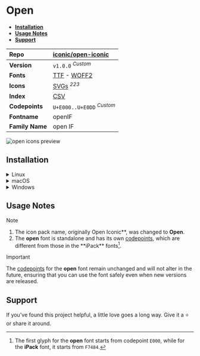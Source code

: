 # Open

- [**Installation**](#installation)
- [**Usage Notes**](#usage-notes)
- [**Support**](#support)

| Repo            | [iconic/open-iconic](https://github.com/iconic/open-iconic)                                                                                                             |
| :-------------- | :---------------------------------------------------------------------------------------------------------------------------------------------------------------------- |
| **Version**     | `v1.0.0` <sup>_Custom_</sup>                                                                                                                                            |
| **Fonts**       | [TTF](https://raw.githubusercontent.com/iconicFonts/if/main/fonts/TTF/open.ttf) - [WOFF2](https://raw.githubusercontent.com/iconicFonts/if/main/fonts/WOFF2/open.woff2) |
| **Icons**       | [SVGs](https://github.com/iconicFonts/if/tree/main/packs/open/svgs) <sup>_223_</sup>                                                                                    |
| **Index**       | [CSV](https://github.com/iconicFonts/if/blob/main/indices/open.csv)                                                                                                     |
| **Codepoints**  | `U+E000..U+E0DD` <sup>_Custom_</sup>                                                                                                                                    |
| **Fontname**    | openIF                                                                                                                                                                  |
| **Family Name** | open IF                                                                                                                                                                 |

<picture>
  <source media="(prefers-color-scheme: dark)" srcset="https://raw.githubusercontent.com/iconicFonts/if/main/imgs/Open_dark.png">
  <img alt="open icons preview" src="https://raw.githubusercontent.com/iconicFonts/if/main/imgs/Open_light.png">
</picture>

## Installation

<details>

<summary>Linux</summary>

```sh
curl -o ~/.local/share/fonts/open.ttf https://raw.githubusercontent.com/iconicFonts/if/main/fonts/TTF/open.ttf
```

Refresh font cache:

```sh
fc-cache -f ~/.local/share/fonts
```

</details>

<details>

<summary>macOS</summary>

```sh
curl -o ~/Library/Fonts/open.ttf https://raw.githubusercontent.com/iconicFonts/if/main/fonts/TTF/open.ttf
```

</details>

<details>

<summary>Windows</summary>

```sh
curl -o C:\Windows\Fonts\open.ttf https://raw.githubusercontent.com/iconicFonts/if/main/fonts/TTF/open.ttf
```

</details>

## Usage Notes

> [!NOTE]
>
> 1. The icon pack name, originally Open Iconic**, was changed to **Open**.
> 2. The **open** font is standalone and has its own [codepoints](https://github.com/iconicFonts/if/blob/main/indices/Open.csv), which are different from those in the **iPack\*\* fonts[^1].

> [!IMPORTANT]  
> The [codepoints](https://github.com/iconicFonts/if/blob/main/indices/Open.csv) for the **open** font remain unchanged and will not alter in the future, ensuring that you can use the font safely even when new versions are released.

## Support

If you've found this project helpful, a little love goes a long way. Give it a :star: or share it around.

[^1]: The first glyph for the **open** font starts from codepoint `E000`, while for the **iPack** font, it starts from `F7484`.

